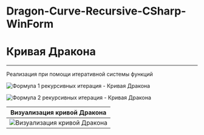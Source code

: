# Dragon-Curve-Recursive-CSharp-WinForm
# Кривая Дракона
____
Реализация при помощи итеративной системы функций

![Формула 1 рекурсивных итерация - Кривая Дракона](https://wikimedia.org/api/rest_v1/media/math/render/svg/73d58f24596de176e109dac3acc70b2efb954ccb "f1(z) = (1+i)z/2")

![Формула 2 рекурсивных итерация - Кривая Дракона](https://wikimedia.org/api/rest_v1/media/math/render/svg/9b58506afa90881221f35ef2df83531a300c2176 "f2(z) = (1-i)z/2")

| Визуализация кривой Дракона |
|---------------------------|
| ![Визуализация кривой Дракона](https://upload.wikimedia.org/wikipedia/commons/thumb/7/72/Dragon_Curve_adding_corners_trails_rectangular_numbered_R.gif/300px-Dragon_Curve_adding_corners_trails_rectangular_numbered_R.gif "Dragon Curve") |
